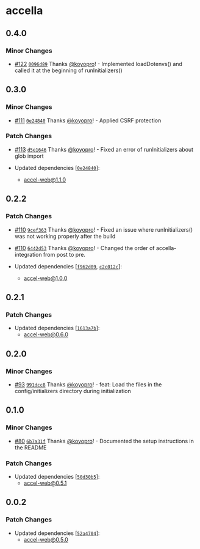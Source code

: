 # accella

## 0.4.0

### Minor Changes

- [#122](https://github.com/koyopro/accella/pull/122) [`0096d89`](https://github.com/koyopro/accella/commit/0096d89e69dfbde763f771d71f2e0ef4e09826b9) Thanks [@koyopro](https://github.com/koyopro)! - Implemented loadDotenvs() and called it at the beginning of runInitializers()

## 0.3.0

### Minor Changes

- [#111](https://github.com/koyopro/accella/pull/111) [`0e24840`](https://github.com/koyopro/accella/commit/0e24840ba5d9c56b32ffd759023c9a797b75aee3) Thanks [@koyopro](https://github.com/koyopro)! - Applied CSRF protection

### Patch Changes

- [#113](https://github.com/koyopro/accella/pull/113) [`d5e1646`](https://github.com/koyopro/accella/commit/d5e16463667fa050dcd6fb5e078ec539a2f777c6) Thanks [@koyopro](https://github.com/koyopro)! - Fixed an error of runInitializers about glob import

- Updated dependencies [[`0e24840`](https://github.com/koyopro/accella/commit/0e24840ba5d9c56b32ffd759023c9a797b75aee3)]:
  - accel-web@1.1.0

## 0.2.2

### Patch Changes

- [#110](https://github.com/koyopro/accella/pull/110) [`9cef363`](https://github.com/koyopro/accella/commit/9cef363ddc52efd1cb6c7a60ff722c3eaf443ae1) Thanks [@koyopro](https://github.com/koyopro)! - Fixed an issue where runInitializers() was not working properly after the build

- [#110](https://github.com/koyopro/accella/pull/110) [`6442d53`](https://github.com/koyopro/accella/commit/6442d533de0028c1720dd662d806c4fd94ecd15c) Thanks [@koyopro](https://github.com/koyopro)! - Changed the order of accella-integration from post to pre.

- Updated dependencies [[`f962d09`](https://github.com/koyopro/accella/commit/f962d09acf14a4547fda992938b4b2e517fdca96), [`c2c012c`](https://github.com/koyopro/accella/commit/c2c012c45d273fcb5953f6ee2ae4ad967946780e)]:
  - accel-web@1.0.0

## 0.2.1

### Patch Changes

- Updated dependencies [[`1613a7b`](https://github.com/koyopro/accella/commit/1613a7b467e90d8e1b685df0b9d7266103e23287)]:
  - accel-web@0.6.0

## 0.2.0

### Minor Changes

- [#93](https://github.com/koyopro/accella/pull/93) [`991dcc8`](https://github.com/koyopro/accella/commit/991dcc844a018286ef39c83402c3b9ba402b93a8) Thanks [@koyopro](https://github.com/koyopro)! - feat: Load the files in the config/initializers directory during initialization

## 0.1.0

### Minor Changes

- [#80](https://github.com/koyopro/accella/pull/80) [`6b7a31f`](https://github.com/koyopro/accella/commit/6b7a31f97660f71c6a8632db1c3923ec324e5184) Thanks [@koyopro](https://github.com/koyopro)! - Documented the setup instructions in the README

### Patch Changes

- Updated dependencies [[`50d30b5`](https://github.com/koyopro/accella/commit/50d30b5544977d77deaf49cab798a45fb11ddb8b)]:
  - accel-web@0.5.1

## 0.0.2

### Patch Changes

- Updated dependencies [[`52a4704`](https://github.com/koyopro/accella/commit/52a4704aadc7d7822fb21c9af72d09ecea72fd0a)]:
  - accel-web@0.5.0
